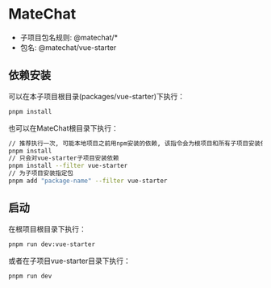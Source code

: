 # MateChat
  - 子项目包名规则: @matechat/*
  - 包名: @matechat/vue-starter

## 依赖安装
可以在本子项目根目录(packages/vue-starter)下执行：
```bash
pnpm install
```
也可以在MateChat根目录下执行：
```bash
// 推荐执行一次, 可能本地项目之前用npm安装的依赖, 该指令会为根项目和所有子项目安装依赖
pnpm install
// 只会对vue-starter子项目安装依赖
pnpm install --filter vue-starter
// 为子项目安装指定包
pnpm add "package-name" --filter vue-starter
```
## 启动
在根项目根目录下执行：
```bash
pnpm run dev:vue-starter
```
或者在子项目vue-starter目录下执行：
```bash
pnpm run dev
```
